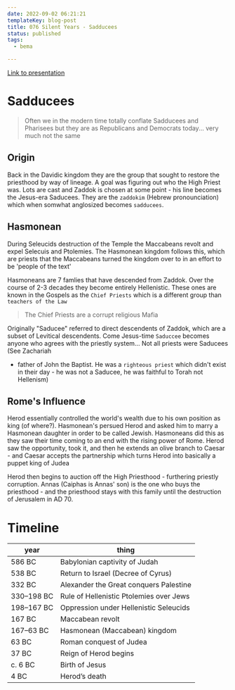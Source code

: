 ```yaml
---
date: 2022-09-02 06:21:21
templateKey: blog-post
title: 076 Silent Years - Sadducees
status: published
tags:
  - bema

---
```


[Link to presentation](https://bemadiscipleship.s3.us-east-2.amazonaws.com/BEMA+076+Silent+Years+Sadducees.pdf)

# Sadducees

>Often we in the modern time totally conflate Sadducees and Pharisees but they
>are as Republicans and Democrats today... very much not the same

## Origin

Back in the Davidic kingdom they are the group that sought to restore the
priesthood by way of lineage. A goal was figuring out who the High Priest was.
Lots are cast and Zaddok is chosen at some point - his line becomes the
Jesus-era Saducees. They are the `zaddokim` (Hebrew pronounciation) which when
somwhat anglosized becomes `sadducees`.

## Hasmonean

During Seleucids destruction of the Temple the Maccabeans revolt and expel
Selecuis and Ptolemies. The Hasmonean kingdom follows this, which are priests
that the Maccabeans turned the kingdom over to in an effort to be 'people of
the text'

Hasmoneans are 7 famlies that have descended from Zaddok. Over the course of
2-3 decades they become entirely Hellenistic. These ones are known in the
Gospels as the `Chief Priests` which is a different group than `teachers of the
Law`

> The Chief Priests are a corrupt religious Mafia

Originally "Saducee" referred to direct descendents of Zaddok, which are a
subset of Levitical descendents. Come Jesus-time `Saduccee` becomes anyone who
agrees with the priestly system... Not all priests were Saducees (See Zachariah
- father of John the Baptist. He was a `righteous priest` which didn't exist in
    their day - he was not a Saducee, he was faithful to Torah not Hellenism)

## Rome's Influence

Herod essentially controlled the world's wealth due to his own position as king
(of where?). Hasmonean's persued Herod and asked him to marry a Hasmonean
daughter in order to be called Jewish. Hasmoneans did this as they saw their
time coming to an end with the rising power of Rome. Herod saw the opportunity,
took it, and then he extends an olive branch to Caesar - and Caesar accepts the
partnership which turns Herod into basically a puppet king of Judea

Herod then begins to auction off the High Priesthood - furthering priestly
corruption. Annas (Caiphas is Annas' son) is the one who buys the priesthood -
and the priesthood stays with this family until the destruction of Jerusalem in
AD 70.




# Timeline

| year | thing | 
| --- | --- |
| 586 BC      | Babylonian captivity of Judah           |
| 538 BC      | Return to Israel (Decree of Cyrus)      |
| 332 BC      | Alexander the Great conquers Palestine  |
| 330–198 BC  | Rule of Hellenistic Ptolemies over Jews |
| 198–167 BC  | Oppression under Hellenistic Seleucids  |
| 167 BC      | Maccabean revolt                        |
| 167–63 BC   | Hasmonean (Maccabean) kingdom           |
| 63 BC       | Roman conquest of Judea                 |
| 37 BC       | Reign of Herod begins                   |
| c. 6 BC     | Birth of Jesus                          |
| 4 BC        | Herod’s death                           |
